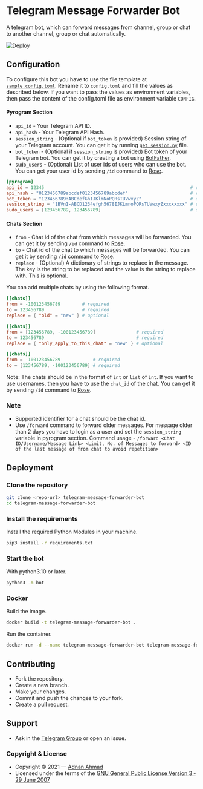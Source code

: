 # Telegram Message Forwarder Bot
A telegram bot, which can forward messages from channel, group or chat to another channel, group or chat automatically.

[![Deploy](https://www.herokucdn.com/deploy/button.svg)](https://heroku.com/deploy?template=https://github.com/viperadnan-git/telegram-message-forwarder-bot/)

## Configuration
To configure this bot you have to use the file template at [`sample.config.toml`](./sample.config.toml). Rename it to `config.toml` and fill the values as described below.
If you want to pass the values as environment variables, then pass the content of the config.toml file as environment variable `CONFIG`.

#### Pyrogram Section
- `api_id` - Your Telegram API ID.
- `api_hash` - Your Telegram API Hash.
- `session_string` - (Optional if `bot_token` is provided) Session string of your Telegram account. You can get it by running [`get_session.py`](./get_session.py) file.
- `bot_token` - (Optional if `session_string` is provided) Bot token of your Telegram bot. You can get it by creating a bot using [BotFather](https://t.me/BotFather).
- `sudo_users` - (Optional) List of user ids of users who can use the bot. You can get your user id by sending `/id` command to [Rose](https://t.me/MissRose_bot).

```toml
[pyrogram]
api_id = 12345                                                      # required
api_hash = "0123456789abcdef0123456789abcdef"                       # required
bot_token = "123456789:ABCdefGhIJKlmNoPQRsTUVwxyZ"                  # either bot_token or session_string is required
session_string = "1BVn1-ABCD1234efgh5678IJKLmnoPQRsTUVwxyZxxxxxxxx" # either bot_token or session_string is required
sudo_users = [123456789, 123456789]                                 # optional
```

#### Chats Section
- `from` - Chat id of the chat from which messages will be forwarded. You can get it by sending `/id` command to [Rose](https://t.me/MissRose_bot).
- `to` - Chat id of the chat to which messages will be forwarded. You can get it by sending `/id` command to [Rose](https://t.me/MissRose_bot).
- `replace` - (Optional) A dictionary of strings to replace in the message. The key is the string to be replaced and the value is the string to replace with. This is optional.

You can add multiple chats by using the following format.
```toml
[[chats]]
from = -100123456789        # required
to = 123456789              # required
replace = { "old" = "new" } # optional

[[chats]]
from = [123456789, -100123456789]               # required
to = 123456789                                  # required
replace = { "only_apply_to_this_chat" = "new" } # optional

[[chats]]
from = -100123456789            # required
to = [123456789, -100123456789] # required
```

Note: The chats should be in the format of `int` or `list` of `int`. If you want to use usernames, then you have to use the `chat_id` of the chat. You can get it by sending `/id` command to [Rose](https://t.me/MissRose_bot).


### Note
- Supported identifier for a chat should be the chat id.
- Use `/forward` command to forward older messages. For message older than 2 days you have to login as a user and set the `session_string` variable in pyrogram section. Command usage - `/forward <Chat ID/Username/Message Link> <Limit, No. of Messages to forward> <ID of the last message of from chat to avoid repetition>`

## Deployment

### Clone the repository
```bash
git clone <repo-url> telegram-message-forwarder-bot
cd telegram-message-forwarder-bot
```

### Install the requirements
Install the required Python Modules in your machine.
```bash
pip3 install -r requirements.txt
```

### Start the bot
With python3.10 or later.
```bash
python3 -m bot
```

### Docker
Build the image.
```bash
docker build -t telegram-message-forwarder-bot .
```

Run the container.
```bash
docker run -d --name telegram-message-forwarder-bot telegram-message-forwarder-bot
```

## Contributing
- Fork the repository.
- Create a new branch.
- Make your changes.
- Commit and push the changes to your fork.
- Create a pull request.

## Support
- Ask in the [Telegram Group](https://t.me/ViperCommunity) or open an issue.

### Copyright & License
- Copyright &copy; 2021 &mdash; [Adnan Ahmad](https://github.com/viperadnan-git)
- Licensed under the terms of the [GNU General Public License Version 3 &dash; 29 June 2007](./LICENSE)

